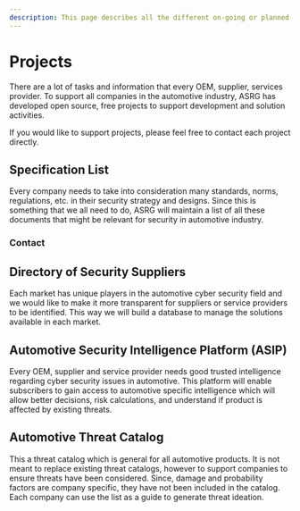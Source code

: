 ```yaml
---
description: This page describes all the different on-going or planned projects for ASRG.
---
```


# Projects

There are a lot of tasks and information that every OEM, supplier, services provider. To support all companies in the automotive industry, ASRG has developed open source, free projects to support development and solution activities. 

If you would like to support projects, please feel free to contact each project directly. 

## Specification List

Every company needs to take into consideration many standards, norms, regulations, etc. in their security strategy and designs.  Since this is something that we all need to do, ASRG will maintain a list of all these documents that might be relevant for security in automotive industry.

### Contact 



## Directory of Security Suppliers

Each market has unique players in the automotive cyber security field and we would like to make it more transparent for suppliers or service providers to be identified.  This way we will build a database to manage the solutions available in each market. 

## Automotive Security Intelligence Platform \(ASIP\)

Every OEM, supplier and service provider needs good trusted intelligence regarding cyber security issues in automotive.  This platform will enable subscribers to gain access to automotive specific intelligence which will allow better decisions, risk calculations, and understand if product is affected by existing threats. 



## Automotive Threat Catalog

This a threat catalog which is general for all automotive products.  It is not meant to replace existing threat catalogs, however to support companies to ensure threats have been considered.  Since, damage and probability factors are company specific, they have not been included in the catalog.  Each company can use the list as a guide to generate threat ideation.  





